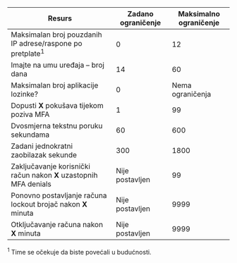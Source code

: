 Resurs|Zadano ograničenje|Maksimalno ograničenje
---|---|---
Maksimalan broj pouzdanih IP adrese/raspone</a> po pretplate<sup>1</sup>|0|12
Imajte na umu uređaja – broj dana|14|60
Maksimalan broj aplikacije lozinke?|0|Nema ograničenja
Dopusti **X** pokušava tijekom poziva MFA|1|99
Dvosmjerna tekstnu poruku sekundama|60|600
Zadani jednokratni zaobilazak sekunde|300|1800
Zaključavanje korisnički račun nakon **X** uzastopnih MFA denials|Nije postavljen|99
Ponovno postavljanje računa lockout brojač nakon **X** minuta|Nije postavljen|9999
Otključavanje računa nakon **X** minuta|Nije postavljen|9999


<sup>1</sup> Time se očekuje da biste povećali u budućnosti.
